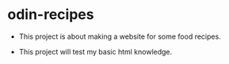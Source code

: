 # odin-recipes

- This project is about making a website for some food recipes.

- This project will test my basic html knowledge.